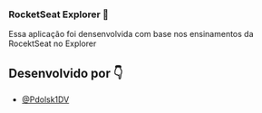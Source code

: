 ### RocketSeat Explorer 🚀

Essa aplicação foi densenvolvida com base nos ensinamentos da RocektSeat no Explorer

## Desenvolvido por 👇

- [@Pdolsk1DV](https://www.github.com/octokatherine)